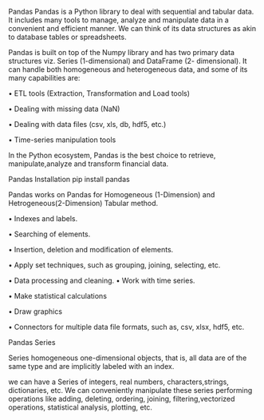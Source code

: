 Pandas
Pandas is a Python library to deal with sequential and tabular data. It includes many tools to manage, analyze and manipulate data in a convenient and efficient manner. We can think of its data structures as akin to database tables or spreadsheets.

Pandas is built on top of the Numpy library and has two primary data structures viz. Series (1-dimensional) and DataFrame (2- dimensional). It can handle both homogeneous and heterogeneous data, and some of its many capabilities are:

• ETL tools (Extraction, Transformation and Load tools)

• Dealing with missing data (NaN)

• Dealing with data files (csv, xls, db, hdf5, etc.)

• Time-series manipulation tools

In the Python ecosystem, Pandas is the best choice to retrieve, manipulate,analyze and transform financial data.

Pandas Installation
pip install pandas

Pandas works on
Pandas for Homogeneous (1-Dimension) and Hetrogeneous(2-Dimension) Tabular method.

• Indexes and labels. 

• Searching of elements.

• Insertion, deletion and modification of elements.

• Apply set techniques, such as grouping, joining, selecting, etc. 

• Data processing and cleaning. • Work with time series. 

• Make statistical calculations 

• Draw graphics 

• Connectors for multiple data file formats, such as, csv, xlsx, hdf5, etc.

Pandas Series

Series homogeneous one-dimensional objects, that is, all data are of the same type and are implicitly labeled with an index.

we can have a Series of integers, real numbers, characters,strings, dictionaries, etc. We can conveniently manipulate these series performing operations like adding, deleting, ordering, joining, filtering,vectorized operations, statistical analysis, plotting, etc.
